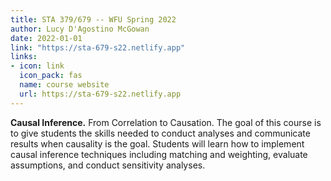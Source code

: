 ```yaml
---
title: STA 379/679 -- WFU Spring 2022
author: Lucy D'Agostino McGowan
date: 2022-01-01
link: "https://sta-679-s22.netlify.app"
links: 
- icon: link
  icon_pack: fas
  name: course website
  url: https://sta-679-s22.netlify.app
---
```


**Causal Inference.** From Correlation to Causation. The goal of this course is to give students the skills needed to conduct analyses and communicate results when causality is the goal. Students will learn how to implement causal inference techniques including matching and weighting, evaluate assumptions, and conduct sensitivity analyses.